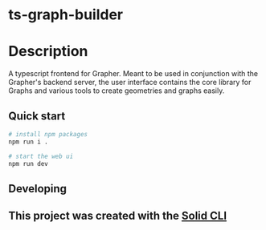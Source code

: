 # ts-graph-builder
# Description
A typescript frontend for Grapher. Meant to be used in conjunction with the Grapher's backend server, the user interface contains the core library for Graphs and various tools to create geometries and graphs easily.


## Quick start

```bash
# install npm packages
npm run i .

# start the web ui
npm run dev
```

## Developing

## This project was created with the [Solid CLI](https://solid-cli.netlify.app)
